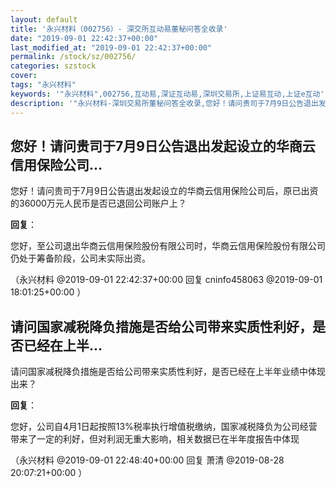 ```yaml
---
layout: default
title: '永兴材料（002756）- 深交所互动易董秘问答全收录'
date: "2019-09-01 22:42:37+00:00"
last_modified_at: "2019-09-01 22:42:37+00:00"
permalink: /stock/sz/002756/
categories: szstock
cover: 
tags: "永兴材料"
keywords: '"永兴材料",002756,互动易,深证互动易,深圳交易所,上证易互动,上证e互动'
description: '"永兴材料-深圳交易所董秘问答全收录,您好！请问贵司于7月9日公告退出发起设立的华商云信用保险公司后，原已出资的36000万元人民币是否已退回公司账户上？"'
---
```


## 您好！请问贵司于7月9日公告退出发起设立的华商云信用保险公司...

您好！请问贵司于7月9日公告退出发起设立的华商云信用保险公司后，原已出资的36000万元人民币是否已退回公司账户上？

**回复**：

您好，至公司退出华商云信用保险股份有限公司时，华商云信用保险股份有限公司仍处于筹备阶段，公司未实际出资。 

（永兴材料  @2019-09-01 22:42:37+00:00 回复 cninfo458063  @2019-09-01 18:01:25+00:00 ）

## 请问国家减税降负措施是否给公司带来实质性利好，是否已经在上半...

请问国家减税降负措施是否给公司带来实质性利好，是否已经在上半年业绩中体现出来？

**回复**：

您好，公司自4月1日起按照13%税率执行增值税缴纳，国家减税降负为公司经营带来了一定的利好，但对利润无重大影响，相关数据已在半年度报告中体现 

（永兴材料  @2019-09-01 22:48:40+00:00 回复 萧清  @2019-08-28 20:07:21+00:00 ）

